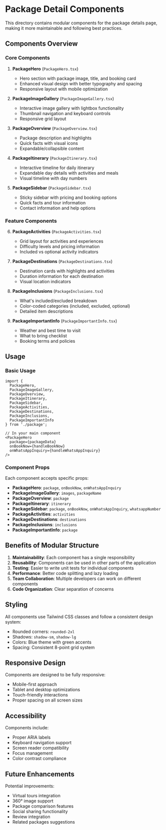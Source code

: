 # Package Detail Components

This directory contains modular components for the package details page, making it more maintainable and following best practices.

## Components Overview

### Core Components

1. **PackageHero** (`PackageHero.tsx`)
   - Hero section with package image, title, and booking card
   - Enhanced visual design with better typography and spacing
   - Responsive layout with mobile optimization

2. **PackageImageGallery** (`PackageImageGallery.tsx`)
   - Interactive image gallery with lightbox functionality
   - Thumbnail navigation and keyboard controls
   - Responsive grid layout

3. **PackageOverview** (`PackageOverview.tsx`)
   - Package description and highlights
   - Quick facts with visual icons
   - Expandable/collapsible content

4. **PackageItinerary** (`PackageItinerary.tsx`)
   - Interactive timeline for daily itinerary
   - Expandable day details with activities and meals
   - Visual timeline with day numbers

5. **PackageSidebar** (`PackageSidebar.tsx`)
   - Sticky sidebar with pricing and booking options
   - Quick facts and tour information
   - Contact information and help options

### Feature Components

6. **PackageActivities** (`PackageActivities.tsx`)
   - Grid layout for activities and experiences
   - Difficulty levels and pricing information
   - Included vs optional activity indicators

7. **PackageDestinations** (`PackageDestinations.tsx`)
   - Destination cards with highlights and activities
   - Duration information for each destination
   - Visual location indicators

8. **PackageInclusions** (`PackageInclusions.tsx`)
   - What's included/excluded breakdown
   - Color-coded categories (included, excluded, optional)
   - Detailed item descriptions

9. **PackageImportantInfo** (`PackageImportantInfo.tsx`)
   - Weather and best time to visit
   - What to bring checklist
   - Booking terms and policies

## Usage

### Basic Usage

```tsx
import {
  PackageHero,
  PackageImageGallery,
  PackageOverview,
  PackageItinerary,
  PackageSidebar,
  PackageActivities,
  PackageDestinations,
  PackageInclusions,
  PackageImportantInfo
} from './package';

// In your main component
<PackageHero 
  package={packageData}
  onBookNow={handleBookNow}
  onWhatsAppInquiry={handleWhatsAppInquiry}
/>
```

### Component Props

Each component accepts specific props:

- **PackageHero**: `package`, `onBookNow`, `onWhatsAppInquiry`
- **PackageImageGallery**: `images`, `packageName`
- **PackageOverview**: `package`
- **PackageItinerary**: `itinerary`
- **PackageSidebar**: `package`, `onBookNow`, `onWhatsAppInquiry`, `whatsappNumber`
- **PackageActivities**: `activities`
- **PackageDestinations**: `destinations`
- **PackageInclusions**: `inclusions`
- **PackageImportantInfo**: `package`

## Benefits of Modular Structure

1. **Maintainability**: Each component has a single responsibility
2. **Reusability**: Components can be used in other parts of the application
3. **Testing**: Easier to write unit tests for individual components
4. **Performance**: Better code splitting and lazy loading
5. **Team Collaboration**: Multiple developers can work on different components
6. **Code Organization**: Clear separation of concerns

## Styling

All components use Tailwind CSS classes and follow a consistent design system:
- Rounded corners: `rounded-2xl`
- Shadows: `shadow-sm`, `shadow-lg`
- Colors: Blue theme with green accents
- Spacing: Consistent 8-point grid system

## Responsive Design

Components are designed to be fully responsive:
- Mobile-first approach
- Tablet and desktop optimizations
- Touch-friendly interactions
- Proper spacing on all screen sizes

## Accessibility

Components include:
- Proper ARIA labels
- Keyboard navigation support
- Screen reader compatibility
- Focus management
- Color contrast compliance

## Future Enhancements

Potential improvements:
- Virtual tours integration
- 360° image support
- Package comparison features
- Social sharing functionality
- Review integration
- Related packages suggestions
